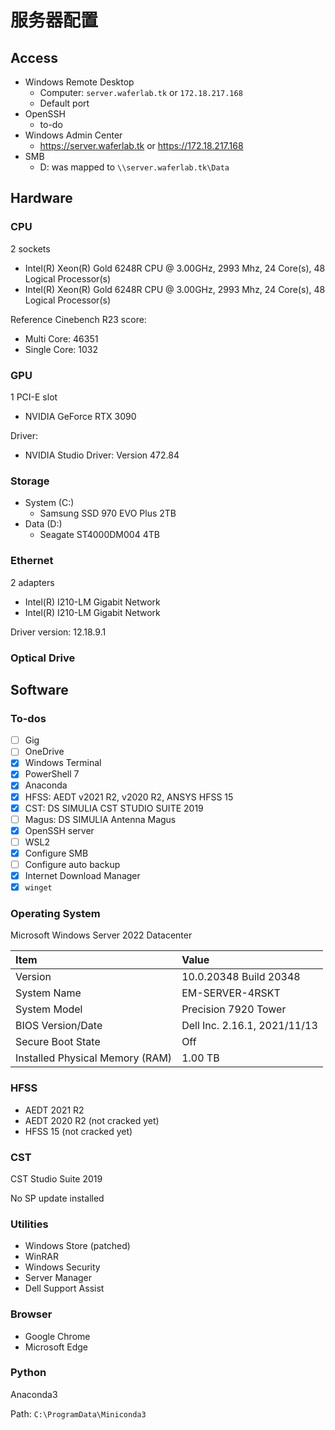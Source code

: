 # 服务器配置

## Access

- Windows Remote Desktop
  - Computer: `server.waferlab.tk` or `172.18.217.168`
  - Default port
- OpenSSH
  - to-do
- Windows Admin Center
  - https://server.waferlab.tk or https://172.18.217.168
- SMB
  - D: was mapped to `\\server.waferlab.tk\Data`

## Hardware

### CPU

2 sockets

- Intel(R) Xeon(R) Gold 6248R CPU @ 3.00GHz, 2993 Mhz, 24 Core(s), 48 Logical Processor(s)
- Intel(R) Xeon(R) Gold 6248R CPU @ 3.00GHz, 2993 Mhz, 24 Core(s), 48 Logical Processor(s)

Reference Cinebench R23 score:

- Multi Core: 46351
- Single Core: 1032

### GPU

1 PCI-E slot

- NVIDIA GeForce RTX 3090

Driver:

- NVIDIA Studio Driver: Version 472.84

### Storage

- System (C:)
  - Samsung SSD 970 EVO Plus 2TB
- Data (D:)
  - Seagate ST4000DM004 4TB

### Ethernet

2 adapters

- Intel(R) I210-LM Gigabit Network
- Intel(R) I210-LM Gigabit Network

Driver version: 12.18.9.1

### Optical Drive

## Software

### To-dos

- [ ] Gig
- [ ] OneDrive
- [x] Windows Terminal
- [x] PowerShell 7
- [x] Anaconda
- [x] HFSS: AEDT v2021 R2, v2020 R2, ANSYS HFSS 15
- [x] CST: DS SIMULIA CST STUDIO SUITE 2019
- [ ] Magus: DS SIMULIA Antenna Magus
- [x] OpenSSH server
- [ ] WSL2
- [x] Configure SMB
- [ ] Configure auto backup
- [x] Internet Download Manager
- [x] `winget`

### Operating System

Microsoft Windows Server 2022 Datacenter

|Item|Value|
|:--|:--|
|Version|10.0.20348 Build 20348|
|System Name|EM-SERVER-4RSKT|
|System Model|Precision 7920 Tower|
|BIOS Version/Date|Dell Inc. 2.16.1, 2021/11/13|
|Secure Boot State|Off|
|Installed Physical Memory (RAM)|1.00 TB|

### HFSS

- AEDT 2021 R2
- AEDT 2020 R2 (not cracked yet)
- HFSS 15 (not cracked yet)

### CST

CST Studio Suite 2019

No SP update installed

### Utilities

- Windows Store (patched)
- WinRAR
- Windows Security
- Server Manager
- Dell Support Assist

### Browser

- Google Chrome
- Microsoft Edge

### Python

Anaconda3

Path: `C:\ProgramData\Miniconda3`